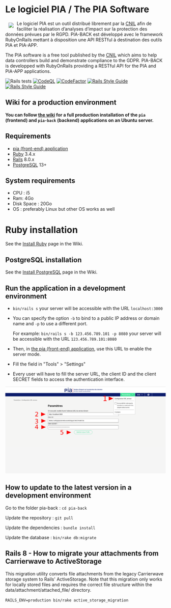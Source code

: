# Le logiciel PIA / The PIA Software
<img src="https://raw.githubusercontent.com/LINCnil/pia/master/src/assets/images/pia-auth-logo.png" align="left" hspace="10" vspace="6"> Le logiciel PIA est un outil distribué librement par la [CNIL](https://www.cnil.fr/fr/outil-pia-telechargez-et-installez-le-logiciel-de-la-cnil) afin de faciliter la réalisation d’analyses d’impact sur la protection des données prévues par le RGPD.
PIA-BACK est développé avec le framework RubyOnRails mettant à disposition une API RESTful à destination des outils PIA et PIA-APP.

The PIA software is a free tool published by the [CNIL](https://www.cnil.fr/en/open-source-pia-software-helps-carry-out-data-protection-impact-assesment) which aims to help data controllers build and demonstrate compliance to the GDPR.
PIA-BACK is developped with RubyOnRails providing a RESTful API for the PIA and PIA-APP applications.

![Rails tests](https://github.com/lincnil/pia-back/workflows/CI/badge.svg?branch=master)
[![CodeQL](https://github.com/LINCnil/pia-back/actions/workflows/codeql-analysis.yml/badge.svg?branch=master)](https://github.com/LINCnil/pia-back/actions/workflows/codeql-analysis.yml)
[![CodeFactor](https://www.codefactor.io/repository/github/lincnil/pia-back/badge)](https://www.codefactor.io/repository/github/lincnil/pia-back)
[![Rails Style Guide](https://img.shields.io/badge/code_style-rubocop-brightgreen.svg)](https://github.com/rubocop/rubocop-rails)
[![Rails Style Guide](https://img.shields.io/badge/code_style-community-brightgreen.svg)](https://rails.rubystyle.guide)

## Wiki for a production environment
**You can follow [the wiki](https://github.com/LINCnil/pia-back/wiki) for a full production installation of the `pia` (frontend) and `pia-back` (backend) applications on an Ubuntu server.**

## Requirements
- [pia (front-end) application](https://github.com/LINCnil/pia)
- [Ruby](http://www.ruby-lang.org) 3.4.x
- [Rails](http://rubyonrails.org) 8.0.x
- [PostgreSQL](https://www.postgresql.org) 13+

## System requirements
- CPU : i5
- Ram: 4Go
- Disk Space : 20Go
- OS : preferably Linux but other OS works as well

# Ruby installation
See the [Install Ruby](https://github.com/LINCnil/pia-back/wiki/Install-ruby) page in the Wiki.

## PostgreSQL installation
See the [Install PostgreSQL](https://github.com/LINCnil/pia-back/wiki/Install-PostgreSQL) page in the Wiki.

## Run the application in a development environment
- `bin/rails s` your server will be accessible with the URL `localhost:3000`

- You can specify the option `-b` to bind to a public IP address or domain name and `-p` to use a different port.

    For example: `bin/rails s -b 123.456.789.101 -p 8080` your server will be accessible with the URL `123.456.789.101:8080`

- Then, in [the pia (front-end) application](https://github.com/LINCnil/pia), use this URL to enable the server mode.

- Fill the field in "Tools" > "Settings"

- Every user will have to fill the server URL, the client ID and the client SECRET fields to access the authentication interface.

![PIA Settings](public/pia-settings.png)

## How to update to the latest version in a development environment

Go to the folder pia-back : `cd pia-back`

Update the repository : `git pull`

Update the dependencies : `bundle install`

Update the database : `bin/rake db:migrate`

## Rails 8 - How to migrate your attachments from Carrierwave to ActiveStorage

This migration utility converts file attachments from the legacy Carrierwave storage system to Rails' ActiveStorage.
Note that this migration only works for locally stored files and requires the correct file structure within the data/attachment/attached_file/ directory.

`RAILS_ENV=production bin/rake active_storage_migration`
